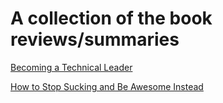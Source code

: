 A collection of the book reviews/summaries
=================================

[Becoming a Technical Leader](summaries/001-becoming-a-technical-leader.md)

[How to Stop Sucking and Be Awesome Instead](summaries/002-how-to-stop-sucking-and-be-awesome-instead.md)
